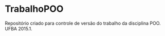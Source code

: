 # TrabalhoPOO
Repositório criado para controle de versão do trabalho da disciplina POO. UFBA 2015.1.
